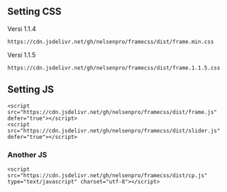 ## Setting CSS
Versi 1.1.4
```
https://cdn.jsdelivr.net/gh/nelsenpro/framecss/dist/frame.min.css
```
Versi 1.1.5
```
https://cdn.jsdelivr.net/gh/nelsenpro/framecss/dist/frame.1.1.5.css
```
## Setting JS
```
<script src="https://cdn.jsdelivr.net/gh/nelsenpro/framecss/dist/frame.js" defer="true"></script>
<script src="https://cdn.jsdelivr.net/gh/nelsenpro/framecss/dist/slider.js" defer="true"></script>
```
### Another JS
```
<script src="https://cdn.jsdelivr.net/gh/nelsenpro/framecss/dist/cp.js" type="text/javascript" charset="utf-8"></script>
```
